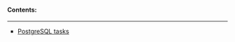 #### Contents:

---

<ul type="square">
  <li><a href="https://github.com/RandyR0zz/PostgreSQL_course/tree/main/Engineer_Spock_Tasks">PostgreSQL tasks</a></li>
</ul>
